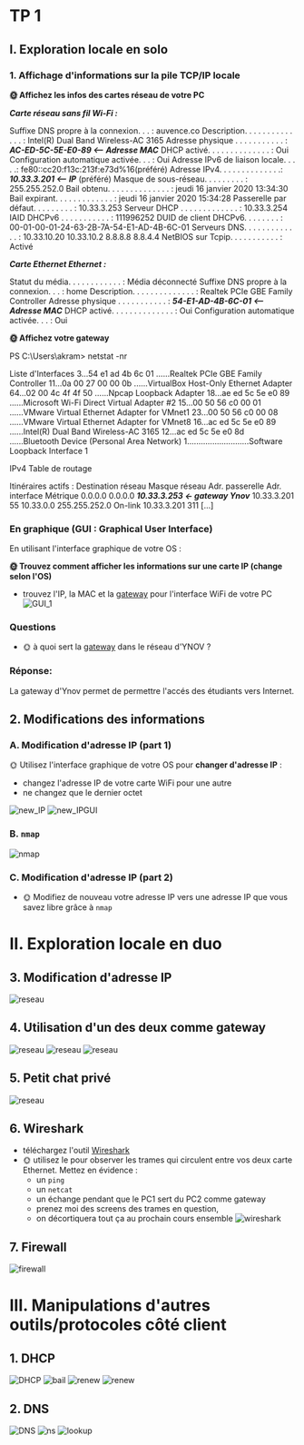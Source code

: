 # TP 1

## I. Exploration locale en solo

### 1. Affichage d'informations sur la pile TCP/IP locale

**🌞 Affichez les infos des cartes réseau de votre PC**

 



***Carte réseau sans fil Wi-Fi :***

   Suffixe DNS propre à la connexion. . . : auvence.co
   Description. . . . . . . . . . . . . . : Intel(R) Dual Band Wireless-AC 3165
   Adresse physique . . . . . . . . . . . : ***AC-ED-5C-5E-E0-89 <-- Adresse MAC***
   DHCP activé. . . . . . . . . . . . . . : Oui
   Configuration automatique activée. . . : Oui
   Adresse IPv6 de liaison locale. . . . .: fe80::cc20:f13c:213f:e73d%16(préféré)
   Adresse IPv4. . . . . . . . . . . . . .: ***10.33.3.201 <-- IP*** (préféré)
   Masque de sous-réseau. . . . . . . . . : 255.255.252.0
   Bail obtenu. . . . . . . . . . . . . . : jeudi 16 janvier 2020 13:34:30
   Bail expirant. . . . . . . . . . . . . : jeudi 16 janvier 2020 15:34:28
   Passerelle par défaut. . . . . . . . . : 10.33.3.253
   Serveur DHCP . . . . . . . . . . . . . : 10.33.3.254
   IAID DHCPv6 . . . . . . . . . . . : 111996252
   DUID de client DHCPv6. . . . . . . . : 00-01-00-01-24-63-2B-7A-54-E1-AD-4B-6C-01
   Serveurs DNS. . .  . . . . . . . . . . : 10.33.10.20
                                       10.33.10.2
                                       8.8.8.8
                                       8.8.4.4
   NetBIOS sur Tcpip. . . . . . . . . . . : Activé
   

***Carte Ethernet Ethernet :***

   Statut du média. . . . . . . . . . . . : Média déconnecté
   Suffixe DNS propre à la connexion. . . : home
   Description. . . . . . . . . . . . . . : Realtek PCIe GBE Family Controller
   Adresse physique . . . . . . . . . . . : ***54-E1-AD-4B-6C-01 <-- Adresse MAC***
   DHCP activé. . . . . . . . . . . . . . : Oui
   Configuration automatique activée. . . : Oui
   
   
**🌞 Affichez votre gateway**


PS C:\Users\akram> netstat -nr


Liste d'Interfaces
  3...54 e1 ad 4b 6c 01 ......Realtek PCIe GBE Family Controller
 11...0a 00 27 00 00 0b ......VirtualBox Host-Only Ethernet Adapter
 64...02 00 4c 4f 4f 50 ......Npcap Loopback Adapter
 18...ae ed 5c 5e e0 89 ......Microsoft Wi-Fi Direct Virtual Adapter #2
 15...00 50 56 c0 00 01 ......VMware Virtual Ethernet Adapter for VMnet1
 23...00 50 56 c0 00 08 ......VMware Virtual Ethernet Adapter for VMnet8
 16...ac ed 5c 5e e0 89 ......Intel(R) Dual Band Wireless-AC 3165
 12...ac ed 5c 5e e0 8d ......Bluetooth Device (Personal Area Network)
  1...........................Software Loopback Interface 1


IPv4 Table de routage

Itinéraires actifs :
Destination réseau    Masque réseau  Adr. passerelle   Adr. interface Métrique
          0.0.0.0          0.0.0.0      ***10.33.3.253 <- gateway Ynov***  10.33.3.201     55
        10.33.0.0    255.255.252.0         On-link       10.33.3.201    311
[...]

### En graphique (GUI : Graphical User Interface)

En utilisant l'interface graphique de votre OS :  

**🌞 Trouvez comment afficher les informations sur une carte IP (change selon l'OS)**
  * trouvez l'IP, la MAC et la [gateway](../../cours/lexique.md#passerelle-ou-gateway) pour l'interface WiFi de votre PC
![GUI_1](GUI1.JPG)


### Questions

* 🌞 à quoi sert la [gateway](../../cours/lexique.md#passerelle-ou-gateway) dans le réseau d'YNOV ?

### Réponse:

La gateway d'Ynov permet de permettre l'accés des étudiants vers Internet.

## 2. Modifications des informations

### A. Modification d'adresse IP (part 1)  

🌞 Utilisez l'interface graphique de votre OS pour **changer d'adresse IP** :

* changez l'adresse IP de votre carte WiFi pour une autre
* ne changez que le dernier octet


![new_IP](changement_IP_libre.JPG)
![new_IPGUI](new_IP_Libre.JPG)

### B. `nmap`
![nmap](nmap_ip_libre.JPG)

### C. Modification d'adresse IP (part 2)
* 🌞 Modifiez de nouveau votre adresse IP vers une adresse IP que vous savez libre grâce à `nmap`

# II. Exploration locale en duo

## 3. Modification d'adresse IP

![reseau](reseau.JPG)

## 4. Utilisation d'un des deux comme gateway 
![reseau](PingReseauA2.png)
![reseau](curlgoogle.JPG)
![reseau](Ip_Ethernet.PNG)

## 5. Petit chat privé
![reseau](chat.JPG)

## 6. Wireshark

* téléchargez l'outil [Wireshark](https://www.wireshark.org/)
* 🌞 utilisez le pour observer les trames qui circulent entre vos deux carte Ethernet. Mettez en évidence :
  * un `ping`
  * un `netcat`
  * un échange pendant que le PC1 sert du PC2 comme gateway
  * prenez moi des screens des trames en question,
  * on décortiquera tout ça au prochain cours ensemble
![wireshark](wireshark.JPG)

## 7. Firewall
![firewall](firewall.png)

# III. Manipulations d'autres outils/protocoles côté client

## 1. DHCP
![DHCP](DHCP.JPG)
![bail](bail.JPG)
![renew](renew1.JPG)
![renew](renew2.JPG)

## 2. DNS
![DNS](DNS.JPG)
![ns](nslookup.JPG)
![lookup](lookup2.JPG)